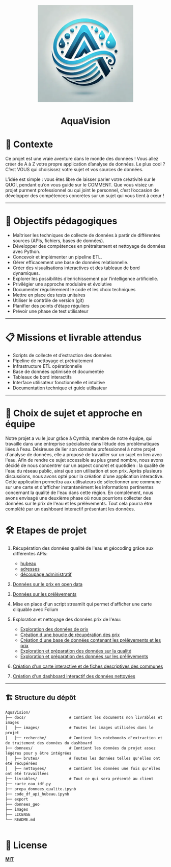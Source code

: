 <p align="center">
  <img src="./docs/images/logo.png" width="300">
</p>
<h1 align="center">AquaVision</h1>


# 📜 Contexte

Ce projet est une vraie aventure dans le monde des données ! Vous allez créer de A à Z votre propre application d’analyse de données. Le plus cool ? C’est VOUS qui choisissez votre sujet et vos sources de données.

L’idée est simple : vous êtes libre de laisser parler votre créativité sur le QUOI, pendant qu’on vous guide sur le COMMENT. Que vous visiez un projet purment professionnel ou qui joint le personnel, 
c’est l’occasion de développer des compétences concrètes sur un sujet qui vous tient à cœur !

---

# 📘 Objectifs pédagogiques


- Maîtriser les techniques de collecte de données à partir de différentes sources (APIs, fichiers, bases de données).
- Développer des compétences en prétraitement et nettoyage de données avec Python.
- Concevoir et implémenter un pipeline ETL.
- Gérer efficacement une base de données relationnelle.
- Créer des visualisations interactives et des tableaux de bord dynamiques.
- Explorer les possibilités d’enrichissement par l’intelligence artificielle.
- Privilégier une approche modulaire et évolutive
- Documenter régulièrement le code et les choix techniques
- Mettre en place des tests unitaires
- Utiliser le contrôle de version (git)
- Planifier des points d’étape réguliers
- Prévoir une phase de test utilisateur

---

# 📋 Missions et livrable attendus

- Scripts de collecte et d’extraction des données
- Pipeline de nettoyage et prétraitement
- Infrastructure ETL opérationnelle
- Base de données optimisée et documentée
- Tableaux de bord interactifs
- Interface utilisateur fonctionnelle et intuitive
- Documentation technique et guide utilisateur

---

# 🧠 Choix de sujet et approche en équipe

Notre projet a vu le jour grâce à Cynthia, membre de notre équipe, qui travaille dans une entreprise spécialisée dans l’étude des problématiques liées à l'eau. Désireuse de lier son domaine professionnel à notre projet d'analyse de données, 
elle a proposé de travailler sur un sujet en lien avec l'eau. Afin de rendre ce sujet accessible au plus grand nombre, nous avons décidé de nous concentrer sur un aspect concret et quotidien : la qualité de l'eau du réseau public, ainsi que son utilisation et son prix. 
Après plusieurs discussions, nous avons opté pour la création d'une application interactive. Cette application permettra aux utilisateurs de sélectionner une commune sur une carte et d'afficher instantanément les informations pertinentes concernant la qualité de l'eau dans cette région. 
En complément, nous avons envisagé une deuxième phase où nous pourrions collecter des données sur le prix de l'eau et les prélèvements.
Tout cela pourra être complété par un dashboard interactif présentant les données.

# 🛠️ Etapes de projet 

1. Récupération des données qualité de l'eau et géocoding grâce aux différentes APIs:
    - [hubeau](https://hubeau.eaufrance.fr/page/api-qualite-eau-potable)  
    - [adresses](https://adresse.data.gouv.fr/outils/api-doc/adresse)
    - [découpage administratif](https://geo.api.gouv.fr/decoupage-administratif/communes)

2. [Données sur le prix en open data](https://services.eaufrance.fr/pro/telechargement)
3. [Données sur les prélèvements](https://hubeau.eaufrance.fr/page/api-prelevements-eau)

4. Mise en place d'un script streamlit qui permet d'afficher une carte cliquable avec Folium

5. Exploration et nettoyage des données prix de l'eau:
    - [Exploration des données de prix](./docs/recherche/exploration.ipynb)
    - [Création d'une boucle de récupération des prix](./docs/recherche/boucle.ipynb)
    - [Création d'une base de données contenant les prélèvements et les prix](./docs/recherche/exploration2.ipynb)
    - [Exploration et préparation des données sur la qualité](prepa_donnees_qualite.ipynb)
    - [Exploration et préparation des données sur les prélèvements](code_df_api_hubeau.ipynb)
  
6. [Création d'un carte interactive et de fiches descriptives des communes](carte_eau_idf.py)

7. [Création d'un dashboard interactif des données nettoyées](./docs/images/dashboard_aquavision.png)


---

## 🏗️ Structure du dépôt
```
AquaVision/
├── docs/                   # Contient les documents non livrables et images
│   ├── images/             # Toutes les images utilisées dans le projet
│   ├── recherche/          # Contient les noteboooks d'extraction et de traitement des données du dashboard
├── donnees/                # Contient les données du projet assez légères pour y être intégrées
│   ├── brutes/             # Toutes les données telles qu'elles ont été récupérées 
│   ├── nettoyees/          # Contient les données une fois qu'elles ont été travaillées
├── livrables/              # Tout ce qui sera présenté au client
├── carte_eau_idf.py
├── prepa_donnees_qualite.ipynb
├── code_df_api_hubeau.ipynb
├── export
├── donnees_geo
├── images
├── LICENSE
└── README.md 


```


# 🔑 License

[**MIT**](./LICENSE)

